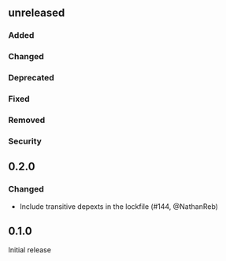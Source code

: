 ## unreleased

### Added

### Changed

### Deprecated

### Fixed

### Removed

### Security

## 0.2.0

### Changed

- Include transitive depexts in the lockfile (#144, @NathanReb)

## 0.1.0

Initial release
